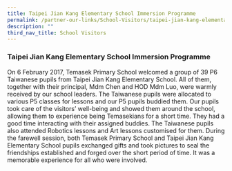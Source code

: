 ```yaml
---
title: Taipei Jian Kang Elementary School Immersion Programme
permalink: /partner-our-links/School-Visitors/taipei-jian-kang-elementary-school-immersion-programme
description: ""
third_nav_title: School Visitors
---
```

### Taipei Jian Kang Elementary School Immersion Programme

On 6 February 2017, Temasek Primary School welcomed a group of 39 P6 Taiwanese pupils from Taipei Jian Kang Elementary School. All of them, together with their principal, Mdm Chen and HOD Mdm Luo, were warmly received by our school leaders. The Taiwanese pupils were allocated to various P5 classes for lessons and our P5 pupils buddied them. Our pupils took care of the visitors’ well-being and showed them around the school, allowing them to experience being Temasekians for a short time. They had a good time interacting with their assigned buddies. The Taiwanese pupils also attended Robotics lessons and Art lessons customised for them. During the farewell session, both Temasek Primary School and Taipei Jian Kang Elementary School pupils exchanged gifts and took pictures to seal the friendships established and forged over the short period of time. It was a memorable experience for all who were involved.